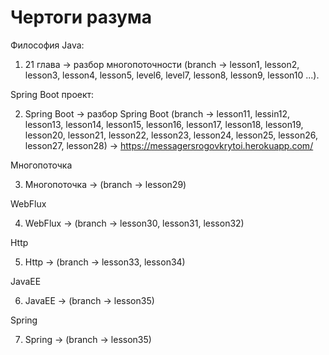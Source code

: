 # Чертоги разума

Философия Java:

1. 21 глава -> разбор многопоточности (branch -> lesson1, lesson2, lesson3, lesson4, lesson5, level6, level7, lesson8, lesson9, lesson10 ...).

Spring Boot проект:

2. Spring Boot -> разбор Spring Boot (branch -> lesson11, lessin12, lesson13, lesson14, lesson15, lesson16, lesson17, lesson18, lesson19, lesson20, lesson21, lesson22, lesson23, lesson24, lesson25, lesson26, lesson27, lesson28) -> https://messagersrogovkrytoi.herokuapp.com/

Многопоточка

3. Многопоточка -> (branch -> lesson29)

WebFlux

4. WebFlux -> (branch -> lesson30, lesson31, lesson32)

Http

5. Http -> (branch -> lesson33, lesson34)

JavaEE

6. JavaEE -> (branch -> lesson35)

Spring

7. Spring -> (branch -> lesson35)